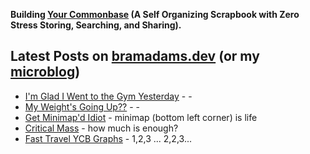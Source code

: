 **Building [Your Commonbase](https://bramses.notion.site/Your-Commonbase-BETA-10b034182ddd8038b9ffe11cc2833713) (A Self Organizing Scrapbook with Zero Stress Storing, Searching, and Sharing).**

## Latest Posts on [bramadams.dev](https://www.bramadams.dev/) (or my [microblog](https://bramses.micro.blog/))

<!--START_SECTION:feed-->
* [I&#39;m Glad I Went to the Gym Yesterday](https:&#x2F;&#x2F;www.bramadams.dev&#x2F;im-glad-i-went-to-the-gym-yesterday&#x2F;) - -
* [My Weight&#39;s Going Up??](https:&#x2F;&#x2F;www.bramadams.dev&#x2F;my-weights-going-up&#x2F;) - -
* [Get Minimap&#39;d Idiot](https:&#x2F;&#x2F;www.bramadams.dev&#x2F;get-minimapd-idiot&#x2F;) - minimap (bottom left corner) is life
* [Critical Mass](https:&#x2F;&#x2F;www.bramadams.dev&#x2F;critical-mass&#x2F;) - how much is enough?
* [Fast Travel YCB Graphs](https:&#x2F;&#x2F;www.bramadams.dev&#x2F;fast-travel-ycb-graphs&#x2F;) - 1,2,3 ... 2,2,3...
<!--END_SECTION:feed-->
